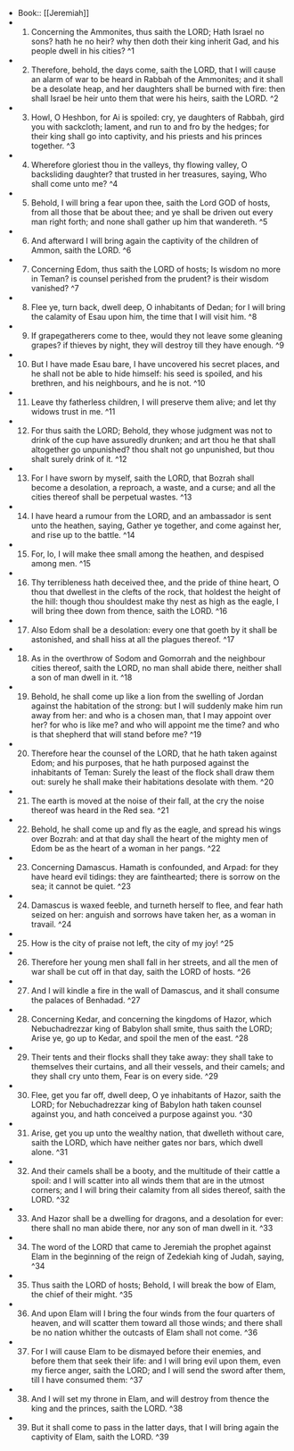 - Book:: [[Jeremiah]]
- 1. Concerning the Ammonites, thus saith the LORD; Hath Israel no sons? hath he no heir? why then doth their king inherit Gad, and his people dwell in his cities? ^1
- 2. Therefore, behold, the days come, saith the LORD, that I will cause an alarm of war to be heard in Rabbah of the Ammonites; and it shall be a desolate heap, and her daughters shall be burned with fire: then shall Israel be heir unto them that were his heirs, saith the LORD. ^2
- 3. Howl, O Heshbon, for Ai is spoiled: cry, ye daughters of Rabbah, gird you with sackcloth; lament, and run to and fro by the hedges; for their king shall go into captivity, and his priests and his princes together. ^3
- 4. Wherefore gloriest thou in the valleys, thy flowing valley, O backsliding daughter? that trusted in her treasures, saying, Who shall come unto me? ^4
- 5. Behold, I will bring a fear upon thee, saith the Lord GOD of hosts, from all those that be about thee; and ye shall be driven out every man right forth; and none shall gather up him that wandereth. ^5
- 6. And afterward I will bring again the captivity of the children of Ammon, saith the LORD. ^6
- 7. Concerning Edom, thus saith the LORD of hosts; Is wisdom no more in Teman? is counsel perished from the prudent? is their wisdom vanished? ^7
- 8. Flee ye, turn back, dwell deep, O inhabitants of Dedan; for I will bring the calamity of Esau upon him, the time that I will visit him. ^8
- 9. If grapegatherers come to thee, would they not leave some gleaning grapes? if thieves by night, they will destroy till they have enough. ^9
- 10. But I have made Esau bare, I have uncovered his secret places, and he shall not be able to hide himself: his seed is spoiled, and his brethren, and his neighbours, and he is not. ^10
- 11. Leave thy fatherless children, I will preserve them alive; and let thy widows trust in me. ^11
- 12. For thus saith the LORD; Behold, they whose judgment was not to drink of the cup have assuredly drunken; and art thou he that shall altogether go unpunished? thou shalt not go unpunished, but thou shalt surely drink of it. ^12
- 13. For I have sworn by myself, saith the LORD, that Bozrah shall become a desolation, a reproach, a waste, and a curse; and all the cities thereof shall be perpetual wastes. ^13
- 14. I have heard a rumour from the LORD, and an ambassador is sent unto the heathen, saying, Gather ye together, and come against her, and rise up to the battle. ^14
- 15. For, lo, I will make thee small among the heathen, and despised among men. ^15
- 16. Thy terribleness hath deceived thee, and the pride of thine heart, O thou that dwellest in the clefts of the rock, that holdest the height of the hill: though thou shouldest make thy nest as high as the eagle, I will bring thee down from thence, saith the LORD. ^16
- 17. Also Edom shall be a desolation: every one that goeth by it shall be astonished, and shall hiss at all the plagues thereof. ^17
- 18. As in the overthrow of Sodom and Gomorrah and the neighbour cities thereof, saith the LORD, no man shall abide there, neither shall a son of man dwell in it. ^18
- 19. Behold, he shall come up like a lion from the swelling of Jordan against the habitation of the strong: but I will suddenly make him run away from her: and who is a chosen man, that I may appoint over her? for who is like me? and who will appoint me the time? and who is that shepherd that will stand before me? ^19
- 20. Therefore hear the counsel of the LORD, that he hath taken against Edom; and his purposes, that he hath purposed against the inhabitants of Teman: Surely the least of the flock shall draw them out: surely he shall make their habitations desolate with them. ^20
- 21. The earth is moved at the noise of their fall, at the cry the noise thereof was heard in the Red sea. ^21
- 22. Behold, he shall come up and fly as the eagle, and spread his wings over Bozrah: and at that day shall the heart of the mighty men of Edom be as the heart of a woman in her pangs. ^22
- 23. Concerning Damascus. Hamath is confounded, and Arpad: for they have heard evil tidings: they are fainthearted; there is sorrow on the sea; it cannot be quiet. ^23
- 24. Damascus is waxed feeble, and turneth herself to flee, and fear hath seized on her: anguish and sorrows have taken her, as a woman in travail. ^24
- 25. How is the city of praise not left, the city of my joy! ^25
- 26. Therefore her young men shall fall in her streets, and all the men of war shall be cut off in that day, saith the LORD of hosts. ^26
- 27. And I will kindle a fire in the wall of Damascus, and it shall consume the palaces of Benhadad. ^27
- 28. Concerning Kedar, and concerning the kingdoms of Hazor, which Nebuchadrezzar king of Babylon shall smite, thus saith the LORD; Arise ye, go up to Kedar, and spoil the men of the east. ^28
- 29. Their tents and their flocks shall they take away: they shall take to themselves their curtains, and all their vessels, and their camels; and they shall cry unto them, Fear is on every side. ^29
- 30. Flee, get you far off, dwell deep, O ye inhabitants of Hazor, saith the LORD; for Nebuchadrezzar king of Babylon hath taken counsel against you, and hath conceived a purpose against you. ^30
- 31. Arise, get you up unto the wealthy nation, that dwelleth without care, saith the LORD, which have neither gates nor bars, which dwell alone. ^31
- 32. And their camels shall be a booty, and the multitude of their cattle a spoil: and I will scatter into all winds them that are in the utmost corners; and I will bring their calamity from all sides thereof, saith the LORD. ^32
- 33. And Hazor shall be a dwelling for dragons, and a desolation for ever: there shall no man abide there, nor any son of man dwell in it. ^33
- 34. The word of the LORD that came to Jeremiah the prophet against Elam in the beginning of the reign of Zedekiah king of Judah, saying, ^34
- 35. Thus saith the LORD of hosts; Behold, I will break the bow of Elam, the chief of their might. ^35
- 36. And upon Elam will I bring the four winds from the four quarters of heaven, and will scatter them toward all those winds; and there shall be no nation whither the outcasts of Elam shall not come. ^36
- 37. For I will cause Elam to be dismayed before their enemies, and before them that seek their life: and I will bring evil upon them, even my fierce anger, saith the LORD; and I will send the sword after them, till I have consumed them: ^37
- 38. And I will set my throne in Elam, and will destroy from thence the king and the princes, saith the LORD. ^38
- 39. But it shall come to pass in the latter days, that I will bring again the captivity of Elam, saith the LORD. ^39
